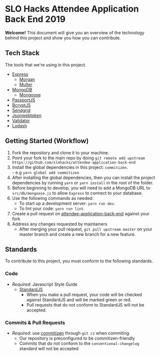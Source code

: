 # SLO Hacks Attendee Application Back End 2019

**Welcome!** This document will give you an overview of the technology behind this project and show you how you can contribute.

## Tech Stack 

The tools that we're using in this project.

- [Express](https://expressjs.com/en/starter/installing.html)
    - [Morgan](https://github.com/expressjs/morgan)
    - [Multer](https://github.com/expressjs/multer)
- [MongoDB](http://mongodb.github.io/node-mongodb-native/3.1/api/index.html)
    - [Mongoose](https://mongoosejs.com/docs/guide.html)
- [PassportJS](http://www.passportjs.org/docs/)
- [BcryptJS](https://www.npmjs.com/package/bcrypt)
- [Sendgrid](https://sendgrid.com/docs/api-reference/)
- [Jsonwebtoken](https://www.npmjs.com/package/jsonwebtoken)
- [Validator](https://www.npmjs.com/package/validator)
- [Lodash](https://lodash.com/docs/4.17.11)

## Getting Started (Workflow)

1. Fork the repository and clone it to your machine.
2. Point your fork to the main repo by doing `git remote add upstream https://github.com/slohacks/attendee-application-back-end`
2. Install the global dependencies in this project: `commitizen`.\
 \- e.g `yarn global add commitizen`
3. After installing the global dependencies, then you can install the project dependencies by running `yarn` or `yarn install` in the root of the folder.
4. Before beginning to develop, you will need to add a MongoDB URL to `src/db/mongoose.js` to allow `Express` to connect to your database.
5. Use the following commands as needed:
    - To start up a development server: `yarn run dev`.
    - To lint your code: `yarn run lint`.
6. Create a pull request on [attendee-application-back-end](https://github.com/slohacks/attendee-application-back-end/pulls) against your fork
7. Address any changes requested by maintainers 
    - After merging your pull request, `git pull upstream master` on your master branch and create a new branch for a new feature.

## Standards

To contribute to this project, you must conform to the following standards.

### Code 
- _Required_: Javascript Style Guide
    - [StandardJS](https://standardjs.com/rules.html)
        - When you make a pull request, your code will be checked against StandardJS and will be marked green or red.
        - Pull requests that do not conform to StandardJS will not be accepted.

### Commits & Pull Requests
- _Required_: use [commitizen](https://github.com/commitizen/cz-cli) through `git cz` when commiting.
    - Our repository is preconfigured to be commitizen-friendly
    - Commits that do not conform to the `conventional-changelog` standard will not be accepted
